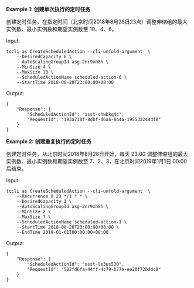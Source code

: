 **Example 1: 创建单次执行的定时任务**

创建定时任务，在指定时间（北京时间2018年8月28日23点）调整伸缩组的最大实例数、最小实例数和期望实例数至 10、4、6。

Input: 

```
tccli as CreateScheduledAction --cli-unfold-argument  \
    --DesiredCapacity 6 \
    --AutoScalingGroupId asg-2nr9xh8h \
    --MinSize 4 \
    --MaxSize 10 \
    --ScheduledActionName scheduled-action-0 \
    --StartTime 2018-08-28T23:00:00+08:00
```

Output: 
```
{
    "Response": {
        "ScheduledActionId": "asst-chwbkq4c",
        "RequestId": "193a710f-8dbf-46aa-8b4a-195532244df8"
    }
}
```

**Example 2: 创建重复执行的定时任务**

创建定时任务，从北京时间2018年8月28日开始，每天 23:00 调整伸缩组的最大实例数、最小实例数和期望实例数至 7、2、3，在北京时间2019年1月1日 00:00 后结束。

Input: 

```
tccli as CreateScheduledAction --cli-unfold-argument  \
    --Recurrence 0 23 */1 * * \
    --DesiredCapacity 3 \
    --AutoScalingGroupId asg-2nr9xh8h \
    --MinSize 2 \
    --MaxSize 7 \
    --ScheduledActionName scheduled-action-1 \
    --StartTime 2018-08-28T23:00:00+08:00 \
    --EndTime 2019-01-01T00:00:00+08:00
```

Output: 
```
{
    "Response": {
        "ScheduledActionId": "asst-le3us530",
        "RequestId": "502fd6fa-44ff-4c79-b77e-ee20f72bddc0"
    }
}
```

